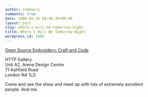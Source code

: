 ```yaml
---
author: robmyers
comments: true
date: 2008-05-16 04:46:20+00:00
layout: post
slug: where-i-will-be-tomorrow-night
title: Where I Will Be Tomorrow Night
wordpress_id: 1605
---
```


[Open Source Embroidery: Craft and Code](http://www.http.uk.net/exhibitions/OSE/index.shtml)   
  
HTTP Gallery  
Unit A2, Arena Design Centre  
71 Ashfield Road  
London N4 1LD  
  
Come and see the show and meet up with lots of extremely excellent people. And me.  
  


